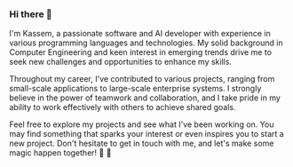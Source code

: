 ### Hi there 👋 

I'm Kassem, a passionate software and AI developer with experience in various programming languages and technologies. My solid background in Computer Engineering and keen interest in emerging trends drive me to seek new challenges and opportunities to enhance my skills.

Throughout my career, I've contributed to various projects, ranging from small-scale applications to large-scale enterprise systems. I strongly believe in the power of teamwork and collaboration, and I take pride in my ability to work effectively with others to achieve shared goals.

Feel free to explore my projects and see what I've been working on. You may find something that sparks your interest or even inspires you to start a new project. Don't hesitate to get in touch with me, and let's make some magic happen together! 🚀 🚀


<!--
**ksmbzd/ksmbzd** is a ✨ _special_ ✨ repository because its `README.md` (this file) appears on your GitHub profile.


